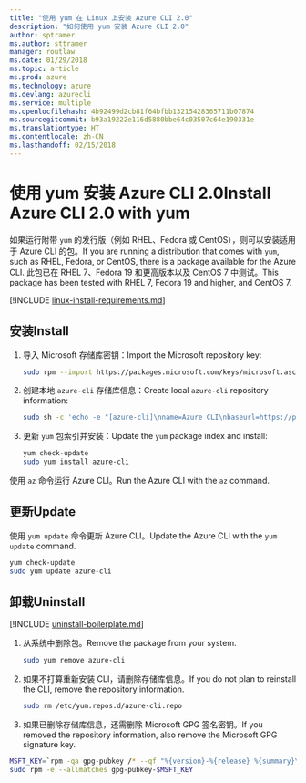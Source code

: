 ```yaml
---
title: "使用 yum 在 Linux 上安装 Azure CLI 2.0"
description: "如何使用 yum 安装 Azure CLI 2.0"
author: sptramer
ms.author: sttramer
manager: routlaw
ms.date: 01/29/2018
ms.topic: article
ms.prod: azure
ms.technology: azure
ms.devlang: azurecli
ms.service: multiple
ms.openlocfilehash: 4b92499d2cb81f64bfbb13215428365711b07874
ms.sourcegitcommit: b93a19222e116d5880bbe64c03507c64e190331e
ms.translationtype: HT
ms.contentlocale: zh-CN
ms.lasthandoff: 02/15/2018
---
```

# <a name="install-azure-cli-20-with-yum"></a><span data-ttu-id="f4582-103">使用 yum 安装 Azure CLI 2.0</span><span class="sxs-lookup"><span data-stu-id="f4582-103">Install Azure CLI 2.0 with yum</span></span>

<span data-ttu-id="f4582-104">如果运行附带 `yum` 的发行版（例如 RHEL、Fedora 或 CentOS），则可以安装适用于 Azure CLI 的包。</span><span class="sxs-lookup"><span data-stu-id="f4582-104">If you are running a distribution that comes with `yum`, such as RHEL, Fedora, or CentOS, there is a package available for the Azure CLI.</span></span> <span data-ttu-id="f4582-105">此包已在 RHEL 7、Fedora 19 和更高版本以及 CentOS 7 中测试。</span><span class="sxs-lookup"><span data-stu-id="f4582-105">This package has been tested with RHEL 7, Fedora 19 and higher, and CentOS 7.</span></span>

[!INCLUDE [linux-install-requirements.md](includes/linux-install-requirements.md)]

## <a name="install"></a><span data-ttu-id="f4582-106">安装</span><span class="sxs-lookup"><span data-stu-id="f4582-106">Install</span></span>

1. <span data-ttu-id="f4582-107">导入 Microsoft 存储库密钥：</span><span class="sxs-lookup"><span data-stu-id="f4582-107">Import the Microsoft repository key:</span></span>

   ```bash
   sudo rpm --import https://packages.microsoft.com/keys/microsoft.asc
   ```

2. <span data-ttu-id="f4582-108">创建本地 `azure-cli` 存储库信息：</span><span class="sxs-lookup"><span data-stu-id="f4582-108">Create local `azure-cli` repository information:</span></span>

   ```bash
   sudo sh -c 'echo -e "[azure-cli]\nname=Azure CLI\nbaseurl=https://packages.microsoft.com/yumrepos/azure-cli\nenabled=1\ngpgcheck=1\ngpgkey=https://packages.microsoft.com/keys/microsoft.asc" > /etc/yum.repos.d/azure-cli.repo'
   ```

3. <span data-ttu-id="f4582-109">更新 `yum` 包索引并安装：</span><span class="sxs-lookup"><span data-stu-id="f4582-109">Update the `yum` package index and install:</span></span>

   ```bash
   yum check-update
   sudo yum install azure-cli
   ```

<span data-ttu-id="f4582-110">使用 `az` 命令运行 Azure CLI。</span><span class="sxs-lookup"><span data-stu-id="f4582-110">Run the Azure CLI with the `az` command.</span></span>

## <a name="update"></a><span data-ttu-id="f4582-111">更新</span><span class="sxs-lookup"><span data-stu-id="f4582-111">Update</span></span>

<span data-ttu-id="f4582-112">使用 `yum update` 命令更新 Azure CLI。</span><span class="sxs-lookup"><span data-stu-id="f4582-112">Update the Azure CLI with the `yum update` command.</span></span>

```bash
yum check-update
sudo yum update azure-cli
```

## <a name="uninstall"></a><span data-ttu-id="f4582-113">卸载</span><span class="sxs-lookup"><span data-stu-id="f4582-113">Uninstall</span></span>

[!INCLUDE [uninstall-boilerplate.md](includes/uninstall-boilerplate.md)]

1. <span data-ttu-id="f4582-114">从系统中删除包。</span><span class="sxs-lookup"><span data-stu-id="f4582-114">Remove the package from your system.</span></span>

   ```bash
   sudo yum remove azure-cli
   ```

2. <span data-ttu-id="f4582-115">如果不打算重新安装 CLI，请删除存储库信息。</span><span class="sxs-lookup"><span data-stu-id="f4582-115">If you do not plan to reinstall the CLI, remove the repository information.</span></span>

   ```bash
   sudo rm /etc/yum.repos.d/azure-cli.repo
   ```

3. <span data-ttu-id="f4582-116">如果已删除存储库信息，还需删除 Microsoft GPG 签名密钥。</span><span class="sxs-lookup"><span data-stu-id="f4582-116">If you removed the repository information, also remove the Microsoft GPG signature key.</span></span>

  ```bash
  MSFT_KEY=`rpm -qa gpg-pubkey /* --qf "%{version}-%{release} %{summary}\n" | grep Microsoft | awk '{print $1}'`
  sudo rpm -e --allmatches gpg-pubkey-$MSFT_KEY
  ```

